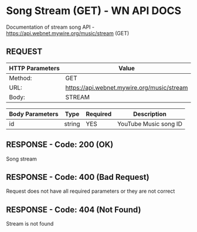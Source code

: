 # Song Stream (GET) - WN API DOCS

Documentation of stream song API - https://api.webnet.mywire.org/music/stream (GET)

## REQUEST

| **HTTP Parameters** | **Value**                                  |
|---------------------|--------------------------------------------|
| Method:             | GET                                        |
| URL:                | https://api.webnet.mywire.org/music/stream |
| Body:               | STREAM                                     |

| **Body Parameters** | **Type** | **Required** | **Description**       |
|---------------------|----------|--------------|-----------------------|
| id                  | string   | YES          | YouTube Music song ID |

## RESPONSE - Code: 200 (OK)

Song stream

## RESPONSE - Code: 400 (Bad Request)

Request does not have all required parameters or they are not correct

## RESPONSE - Code: 404 (Not Found)

Stream is not found